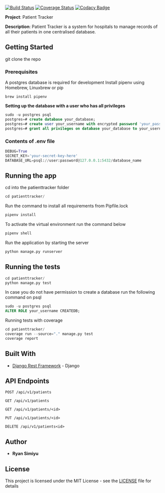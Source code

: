 [![Build Status](https://travis-ci.org/Raywire/patientTracker.svg?branch=develop)](https://travis-ci.org/Raywire/patientTracker)
[![Coverage Status](https://coveralls.io/repos/github/Raywire/patientTracker/badge.svg?branch=develop)](https://coveralls.io/github/Raywire/patientTracker?branch=develop)
[![Codacy Badge](https://api.codacy.com/project/badge/Grade/57a5176fa85f42a7be59cf53dc0d1a4c)](https://www.codacy.com/app/Raywire/patientTracker?utm_source=github.com&amp;utm_medium=referral&amp;utm_content=Raywire/patientTracker&amp;utm_campaign=Badge_Grade)

**Project**: Patient Tracker

**Description**: Patient Tracker is a system for hospitals to manage records of all their patients in one centralised database.

## Getting Started

git clone the repo

### Prerequisites

A postgres database is required for development
Install pipenv using Homebrew, Linuxbrew or pip
```shell
brew install pipenv
```

**Setting up the database with a user who has all privileges**
```sql
sudo -u postgres psql
postgres=# create database your_database;
postgres=# create user your_username with encrypted password 'your_password';
postgres=# grant all privileges on database your_database to your_username;
```
### Contents of .env file

```python
DEBUG=True
SECRET_KEY='your-secret-key-here'
DATABASE_URL=psql://user:password@127.0.0.1:5432/database_name
```
## Running the app
cd into the patienttracker folder
```python
cd patienttracker/
```

Run the command to install all requirements from Pipfile.lock
```python
pipenv install
```

To activate the virtual environment run the command below
```python
pipenv shell
```

Run the application by starting the server
```python
python manage.py runserver
```

## Running the tests

```python
cd patienttracker/
python manage.py test
```
In case you do not have permission to create a database run the following command on psql
```sql
sudo -u postgres psql
ALTER ROLE your_username CREATEDB;
```

Running tests with coverage
```python
cd patienttracker/
coverage run --source="." manage.py test
coverage report
```

## Built With

*   [Django Rest Framework](https://www.django-rest-framework.org/) - Django

## API Endpoints
```shell
POST /api/v1/patients

GET /api/v1/patients

GET /api/v1/patients/<id>

PUT /api/v1/patients/<id>

DELETE /api/v1/patients<id>
```
## Author

*   **Ryan Simiyu** 

## License

This project is licensed under the MIT License - see the [LICENSE](LICENSE) file for details